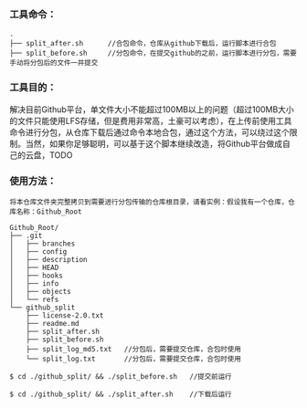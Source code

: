 ### 工具命令：

```
.
├── split_after.sh		//合包命令，仓库从github下载后，运行脚本进行合包
├── split_before.sh		//分包命令，在提交github的之前，运行脚本进行分包，需要手动将分包后的文件一并提交
```



### 工具目的：

解决目前Github平台，单文件大小不能超过100MB以上的问题（超过100MB大小的文件只能使用LFS存储，但是费用非常高，土豪可以考虑），在上传前使用工具命令进行分包，从仓库下载后通过命令本地合包，通过这个方法，可以绕过这个限制。当然，如果你足够聪明，可以基于这个脚本继续改造，将Github平台做成自己的云盘，TODO



### 使用方法：

```
将本仓库文件夹完整拷贝到需要进行分包传输的仓库根目录，请看实例：假设我有一个仓库，仓库名称：Github_Root

Github_Root/
├── .git
│   ├── branches
│   ├── config
│   ├── description
│   ├── HEAD
│   ├── hooks
│   ├── info
│   ├── objects
│   └── refs
└── github_split
    ├── license-2.0.txt
    ├── readme.md
    ├── split_after.sh
    ├── split_before.sh
    ├── split_log_md5.txt	//分包后，需要提交仓库，合包时使用
    └── split_log.txt		//分包后，需要提交仓库，合包时使用

```

```
$ cd ./github_split/ && ./split_before.sh	//提交前运行
```

```
$ cd ./github_split/ && ./split_after.sh	//下载后运行
```

